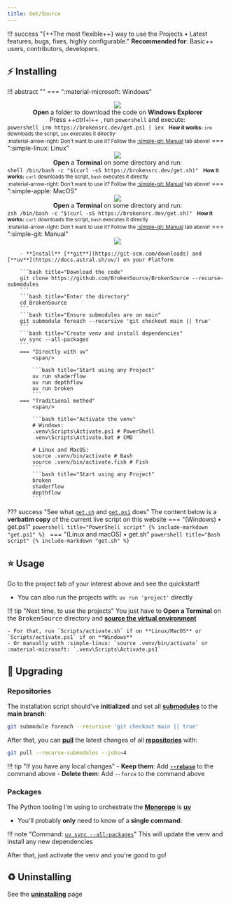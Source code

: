 ```yaml
---
title: Get/Source
---
```


!!! success "{++The most flexible++} way to use the Projects • Latest features, bugs, fixes, highly configurable."
    **Recommended for**: Basic++ users, contributors, developers.

## ⚡️ Installing

!!! abstract ""
    === ":material-microsoft: Windows"
        <div align="center">
            <img class="os-logo" src="https://raw.githubusercontent.com/edent/SuperTinyIcons/master/images/svg/windows.svg">
            <div><b>Open</b> a folder to download the code on <b>Windows Explorer</b></div>
            <div>Press ++ctrl+l++ , run `powershell` and execute:</div>
        </div>
        ```powershell
        irm https://brokensrc.dev/get.ps1 | iex
        ```
        <small><b>How it works:</b> `irm` downloads the script, `iex` executes it directly</small>
        <br>
        <small>:material-arrow-right: Don't want to use it? Follow the [:simple-git: Manual](#installing-manual) tab above!</small>
    === ":simple-linux: Linux"
        <div align="center">
            <img class="os-logo" src="https://raw.githubusercontent.com/edent/SuperTinyIcons/master/images/svg/linux.svg">
            <div><b>Open</b> a <b>Terminal</b> on some directory and run:</div>
            <div><sup></sup></div>
        </div>
        ```shell
        /bin/bash -c "$(curl -sS https://brokensrc.dev/get.sh)"
        ```
        <small><b>How it works:</b> `curl` downloads the script, `bash` executes it directly</small>
        <br>
        <small>:material-arrow-right: Don't want to use it? Follow the [:simple-git: Manual](#installing-manual) tab above!</small>
    === ":simple-apple: MacOS"
        <div align="center">
            <img class="os-logo" src="https://raw.githubusercontent.com/edent/SuperTinyIcons/master/images/svg/apple.svg">
            <div><b>Open</b> a <b>Terminal</b> on some directory and run:</div>
            <div><sup></sup></div>
        </div>
        ```zsh
        /bin/bash -c "$(curl -sS https://brokensrc.dev/get.sh)"
        ```
        <small><b>How it works:</b> `curl` downloads the script, `bash` executes it directly</small>
        <br>
        <small>:material-arrow-right: Don't want to use it? Follow the [:simple-git: Manual](#installing-manual) tab above!</small>
    === ":simple-git: Manual"
        <div align="center"><img class="os-logo" src="https://raw.githubusercontent.com/edent/SuperTinyIcons/master/images/svg/git.svg"></div>

        - **Install** [**git**](https://git-scm.com/downloads) and [**uv**](https://docs.astral.sh/uv/) on your Platform

        ```bash title="Download the code"
        git clone https://github.com/BrokenSource/BrokenSource --recurse-submodules
        ```
        ```bash title="Enter the directory"
        cd BrokenSource
        ```
        ```bash title="Ensure submodules are on main"
        git submodule foreach --recursive 'git checkout main || true'
        ```
        ```bash title="Create venv and install dependencies"
        uv sync --all-packages
        ```
        === "Directly with uv"
            <span/>

            ```bash title="Start using any Project"
            uv run shaderflow
            uv run depthflow
            uv run broken
            ```
        === "Traditional method"
            <span/>

            ```bash title="Activate the venv"
            # Windows:
            .venv\Scripts\Activate.ps1 # PowerShell
            .venv\Scripts\Activate.bat # CMD

            # Linux and MacOS:
            source .venv/bin/activate # Bash
            source .venv/bin/activate.fish # Fish
            ```
            ```bash title="Start using any Project"
            broken
            shaderflow
            depthflow
            ```

??? success "See what [`get.sh`](https://github.com/BrokenSource/BrokenSource/blob/main/Website/get.sh) and [`get.ps1`](https://github.com/BrokenSource/BrokenSource/blob/main/Website/get.ps1) does"
    The content below is a **verbatim copy** of the current live script on this website
    === "(Windows) • get.ps1"
        <span/>
        ```powershell title="PowerShell script"
        {% include-markdown "get.ps1" %}
        ```
    === "(Linux and macOS) • get.sh"
        <span/>
        ```powershell title="Bash script"
        {% include-markdown "get.sh" %}
        ```

## ⭐️ Usage

Go to the project tab of your interest above and see the quickstart!

- You can also run the projects with: `uv run 'project'` directly

!!! tip "Next time, to use the projects"
    You just have to **Open a Terminal** on the <kbd>BrokenSource</kbd> directory and [**source the virtual environment**](https://docs.python.org/3/library/venv.html#how-venvs-work)

    - For that, run `Scripts/activate.sh` if on **Linux/MacOS** or `Scripts/activate.ps1` if on **Windows**
    - Or manually with :simple-linux: `source .venv/bin/activate` or :material-microsoft: `.venv\Scripts\Activate.ps1`

## 🚀 Upgrading

### Repositories

The installation script should've **initialized** and set all [**submodules**](https://git-scm.com/book/en/v2/Git-Tools-Submodules) to the **main branch**:

```bash title="Command"
git submodule foreach --recursive 'git checkout main || true'
```

After that, you can [**pull**](https://git-scm.com/docs/git-pull) the latest changes of all [**repositories**](https://git-scm.com/book/en/v2/Git-Basics-Getting-a-Git-Repository) with:

```bash title="Command"
git pull --recurse-submodules --jobs=4
```

!!! tip "If you have any local changes"
    - **Keep them**: Add [**`--rebase`**](https://git-scm.com/docs/git-rebase) to the command above
    - **Delete them**: Add `--force` to the command above

### Packages

The Python tooling I'm using to orchestrate the [**Monorepo**](https://github.com/BrokenSource/BrokenSource) is [**uv**](https://docs.astral.sh/uv/)

- You'll probably **only** need to know of a **single command**:

!!! note "Command: [`uv sync --all-packages`](https://docs.astral.sh/uv/)"
    This will update the venv and install any new dependencies

After that, just activate the venv and you're good to go!

## ♻️ Uninstalling

See the <a href="site:/get/uninstalling"><b>uninstalling</b></a> page
